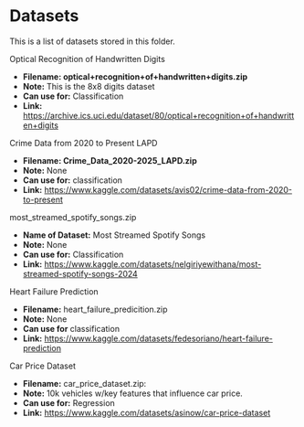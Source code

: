 # Datasets
This is a list of datasets stored in this folder. 

Optical Recognition of Handwritten Digits
- **Filename: optical+recognition+of+handwritten+digits.zip**
- **Note:** This is the 8x8 digits dataset 
- **Can use for:** Classification
- **Link:** https://archive.ics.uci.edu/dataset/80/optical+recognition+of+handwritten+digits

Crime Data from 2020 to Present LAPD
- **Filename: Crime_Data_2020-2025_LAPD.zip**
- **Note:** None
- **Can use for:** classification
- **Link:** https://www.kaggle.com/datasets/avis02/crime-data-from-2020-to-present

most_streamed_spotify_songs.zip
- **Name of Dataset:** Most Streamed Spotify Songs
- **Note:** None
- **Can use for:** Classification
- **Link:** https://www.kaggle.com/datasets/nelgiriyewithana/most-streamed-spotify-songs-2024

Heart Failure Prediction
- **Filename:** heart_failure_predicition.zip 
- **Note:** None
- **Can use for** classification
- **Link:** https://www.kaggle.com/datasets/fedesoriano/heart-failure-prediction

Car Price Dataset
- **Filename:** car_price_dataset.zip:
- **Note:** 10k vehicles w/key features that influence car price. 
- **Can use for:** Regression
- **Link:** https://www.kaggle.com/datasets/asinow/car-price-dataset